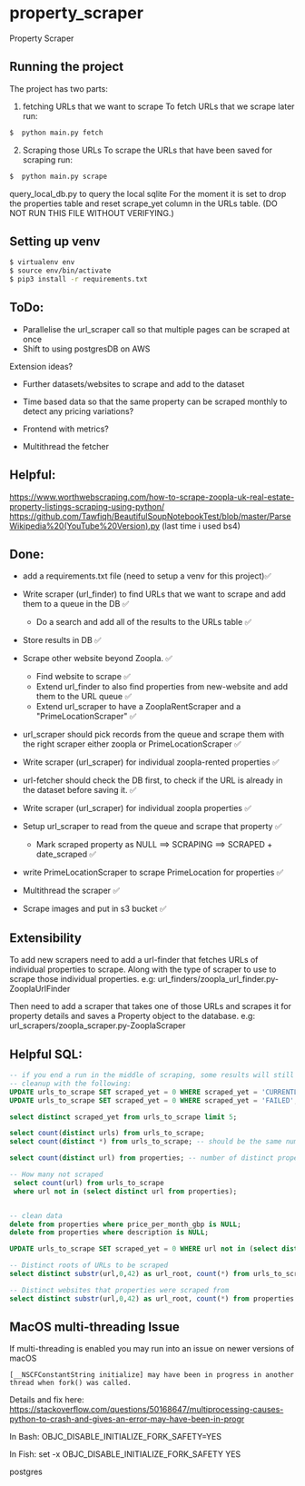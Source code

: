 # property_scraper
Property Scraper

## Running the project


The project has two parts:

1. fetching URLs that we want to scrape
To fetch URLs that we scrape later run:
```bash
$  python main.py fetch
```

2. Scraping those URLs
To scrape the URLs that have been saved for scraping run:
```bash
$  python main.py scrape
```

query_local_db.py to query the local sqlite
For the moment it is set to drop the properties table
and reset scrape_yet column in the URLs table.
(DO NOT RUN THIS FILE WITHOUT VERIFYING.)


## Setting up venv
```bash
$ virtualenv env
$ source env/bin/activate
$ pip3 install -r requirements.txt
```
## ToDo:


- Parallelise the url_scraper call so that multiple pages can be scraped at once
- Shift to using postgresDB on AWS




Extension ideas?
- Further datasets/websites to scrape and add to the dataset
- Time based data so that the same property can be scraped monthly to detect any pricing variations?
- Frontend with metrics?

- Multithread the fetcher 


## Helpful:
https://www.worthwebscraping.com/how-to-scrape-zoopla-uk-real-estate-property-listings-scraping-using-python/
https://github.com/Tawfiqh/BeautifulSoupNotebookTest/blob/master/ParseWikipedia%20(YouTube%20Version).py (last time i used bs4)


## Done:
- add a requirements.txt file (need to setup a venv for this project)✅

- Write scraper (url_finder) to find URLs that we want to scrape and add them to a queue in the DB ✅
    - Do a search and add all of the results to the URLs table ✅

- Store results in DB ✅

- Scrape other website beyond Zoopla.  ✅
    - Find website to scrape  ✅
    - Extend url_finder to also find properties from new-website and add them to the URL queue ✅
    - Extend url_scraper to have a ZooplaRentScraper and a "PrimeLocationScraper" ✅

- url_scraper should pick records from the queue and scrape them with the right scraper either zoopla or PrimeLocationScraper ✅

- Write scraper (url_scraper) for individual zoopla-rented properties ✅

- url-fetcher should check the DB first, to check if the URL is already in the dataset before saving it. ✅

- Write scraper (url_scraper) for individual zoopla properties ✅

- Setup url_scraper to read from the queue and scrape that property ✅
    - Mark scraped property as NULL ==> SCRAPING ==> SCRAPED + date_scraped ✅

- write PrimeLocationScraper to scrape PrimeLocation for properties ✅

- Multithread the scraper ✅

- Scrape images and put in s3 bucket ✅
## Extensibility
To add new scrapers need to add a url-finder that fetches URLs of individual properties to scrape. Along with the type of scraper to use to scrape those individual properties. e.g: url_finders/zoopla_url_finder.py-ZooplaUrlFinder   

Then need to add a scraper that takes one of those URLs and scrapes it for property details and saves a Property object to the database. e.g: url_scrapers/zoopla_scraper.py-ZooplaScraper


## Helpful SQL:
```SQL
-- if you end a run in the middle of scraping, some results will still be marked as 'CURRENTLY_SCRAPING'
-- cleanup with the following:
UPDATE urls_to_scrape SET scraped_yet = 0 WHERE scraped_yet = 'CURRENTLY_SCRAPING';
UPDATE urls_to_scrape SET scraped_yet = 0 WHERE scraped_yet = 'FAILED';

select distinct scraped_yet from urls_to_scrape limit 5;

select count(distinct urls) from urls_to_scrape;
select count(distinct *) from urls_to_scrape; -- should be the same number as the line above

select count(distinct url) from properties; -- number of distinct properties scraped (some may have accidentally been scraped twice)

-- How many not scraped
 select count(url) from urls_to_scrape
 where url not in (select distinct url from properties);


-- clean data
delete from properties where price_per_month_gbp is NULL;
delete from properties where description is NULL;

UPDATE urls_to_scrape SET scraped_yet = 0 WHERE url not in (select distinct url from properties);

-- Distinct roots of URLs to be scraped
select distinct substr(url,0,42) as url_root, count(*) from urls_to_scrape group by url_root limit 25;

-- Distinct websites that properties were scraped from
select distinct substr(url,0,42) as url_root, count(*) from properties group by url_root limit 25;
```

## MacOS multi-threading Issue
If multi-threading is enabled you may run into an issue on newer versions of macOS
```
[__NSCFConstantString initialize] may have been in progress in another thread when fork() was called.
```
Details and fix here: 
https://stackoverflow.com/questions/50168647/multiprocessing-causes-python-to-crash-and-gives-an-error-may-have-been-in-progr

In Bash:
OBJC_DISABLE_INITIALIZE_FORK_SAFETY=YES

In Fish:
set -x OBJC_DISABLE_INITIALIZE_FORK_SAFETY YES



postgres
